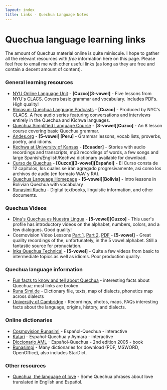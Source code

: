 ```yaml
---
layout: index
title: Links - Quechua Language Notes
---
```


# Quechua language learning links

The amount of Quechua material online is quite miniscule. I hope to gather all
the relevant resources with *free* information here on this page. Please feel
free to email me with other useful links (as long as they are free and contain
a decent amount of content).

### General learning resources

* [NYU Online Language Unit][nyulessons] - **[Cuzco][3-vowel]** - Five lessons from NYU's CLACS. Covers basic grammar and vocabulary. Includes PDFs. High quality!
* [Rimasun: Quechua Language Podcasts][rimasun] - **[Cuzco]** - Produced by
  NYC's CLACS. A free audio series featuring conversations and interviews
  entirely in the Quechua and Kichwa languages.
* [Quechua Simplified Language Course][vanenos] - **[3-vowel][Cuzco]** - An 8 lesson
  course covering basic Quechua grammar. 
* [Andes.org][andes] - **[5-vowel] [Peru]** - Grammar lessons, vocab lists, proverbs, poetry, and idioms.
*  [Kechwa at University of Kansas][ku] - **[Ecuador]** - Stories with audio
   recordings and transcripts, mp3 recordings of words, a few songs and large
   Spanish/English/Kechwa dictionary available for download.
* [Curso de Quechua][yachay] - **[Cuzco][3-vowel][Español]** - El Curso consta
  de 12 capítulos, los cuales se irán agregado progresivamente, asi como los
  archivos de audio (en formato WAV y RA).
* [Quechua Language Homepage][ull] - **[5-vowel][Bolivia]** - Intro lessons in
  Bolivian Quechua with vocabulary
* [Runasimi Kuchu][cyberqu] - Digital textbooks, linguistic information, and
  other documents.

### Quechua Videos

* [Dina's Quechua es Nuestra Lingua][dina] - **[5-vowel][Cuzco]** - This user's
  profile has introductory videos on the alphabet, numbers, colors, and a few
  dialogues. Good quality!
* Cosmovision Video Lessons [Part 1][wisdom1], [Part 2][wisdom2],
  [PDF][wisdompdf] - **[5-vowel]** - Great quality recordings of the,
  unfortunately, in the 5 vowel alphabet. Still a fantastic source for
  pronuciation.
* [Inka Quechua Technical][tech] - **[5-vowel]** - Quite a few videos from basic
  to intermediate topics as well as idioms. Poor production quality.

### Quechua language information

* [Fun facts to know and tell about Quechua][funfacts] - interesting facts
  about Quechua; most links are broken.
* [Runa Simi.de][runade] - Dictionary file, texts, map of dialects, phonetics
  map across dialects
* [University of Cambridge][arch] - Recordings, photos, maps, FAQs interesting facts about the language, origins, history, and dialects.

### Online dictionaries

* [Cosmovision Runasimi][cosmo] - Español-Quechua - interactive
* [Katari][katari] - Español-Quechua y Aymara - interactive
* [Diccionario AML][simitaqe] - Español-Quechua - 2nd edition 2005 - book
* [Runasimpi][simpi] - Many dictionaries for download (PDF, MSWORD,
  OpenOffice), also includes StarDict.

### Other resources

* [Quechua, the language of love][love] - Some Quechua phrases about love translated in English and Español.


[funfacts]: http://www.zompist.com/quechua.html
[andes]: http://www.andes.org/
[ku]: http://www.kechwa.ku.edu/
[runade]: http://www.runasimi.de/runaengl.htm
[cosmo]: http://www.cosmovisionandina.org/runasimi/espanol.php
[arch]: http://www.arch.cam.ac.uk/~pah1003/quechua/Eng/Main/
[katari]: http://www.katari.org/diccionario/diccionario.php
[yachay]: http://www.yachay.com.pe/especiales/quechua/index.htm
[love]: http://web.archive.org/web/20090804232046/http://geocities.com/TheTropics/4458/rllove.html
[ull]: http://www.ullanta.com/quechua/
[dina]: http://www.youtube.com/user/dinavera64
[wisdom1]: http://www.youtube.com/watch?v=6AjTi4q_kIo&feature=related
[wisdom2]: http://www.youtube.com/watch?v=eQRvcBq3XMc&feature=related
[wisdompdf]: http://www.cosmovisionandina.org/runasimi/fonemas/fonemas_runasimi_tupaqamaro_video_web.pdf
[tech]: http://www.youtube.com/user/InkaQuechuaTechnical
[simitaqe]: http://www.scribd.com/doc/10940134/DicAMLQuechua
[vanenos]: http://www.vanenos.com/quechua-language-introduction
[simpi]:http://72.249.45.140/cd/ 
[nyulessons]: http://clacs.as.nyu.edu/object/clacs.quechua.units.market
[rimasun]: http://clacs.as.nyu.edu/object/clacs.quechua.rimasun
[cyberqu]: http://runasimi-kuchu.com/index.html

